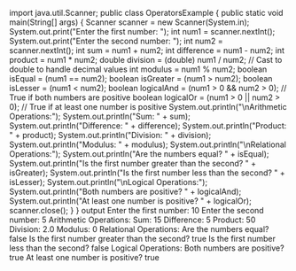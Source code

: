 import java.util.Scanner;
public class OperatorsExample {
    public static void main(String[] args) {
        Scanner scanner = new Scanner(System.in);
        System.out.print("Enter the first number: ");
        int num1 = scanner.nextInt();
        System.out.print("Enter the second number: ");
        int num2 = scanner.nextInt();
        int sum = num1 + num2;
        int difference = num1 - num2;
        int product = num1 * num2;
        double division = (double) num1 / num2;  // Cast to double to handle decimal values
        int modulus = num1 % num2;
        boolean isEqual = (num1 == num2);
        boolean isGreater = (num1 > num2);
        boolean isLesser = (num1 < num2);
        boolean logicalAnd = (num1 > 0 && num2 > 0);  // True if both numbers are positive
        boolean logicalOr = (num1 > 0 || num2 > 0);   // True if at least one number is positive
        System.out.println("\nArithmetic Operations:");
        System.out.println("Sum: " + sum);
        System.out.println("Difference: " + difference);
        System.out.println("Product: " + product);
        System.out.println("Division: " + division);
        System.out.println("Modulus: " + modulus);
        System.out.println("\nRelational Operations:");
        System.out.println("Are the numbers equal? " + isEqual);
        System.out.println("Is the first number greater than the second? " + isGreater);
        System.out.println("Is the first number less than the second? " + isLesser);
        System.out.println("\nLogical Operations:");
        System.out.println("Both numbers are positive? " + logicalAnd);
        System.out.println("At least one number is positive? " + logicalOr);
        scanner.close();
    }
}
output
Enter the first number: 10
Enter the second number: 5
Arithmetic Operations:
Sum: 15
Difference: 5
Product: 50
Division: 2.0
Modulus: 0
Relational Operations:
Are the numbers equal? false
Is the first number greater than the second? true
Is the first number less than the second? false
Logical Operations:
Both numbers are positive? true
At least one number is positive? true

